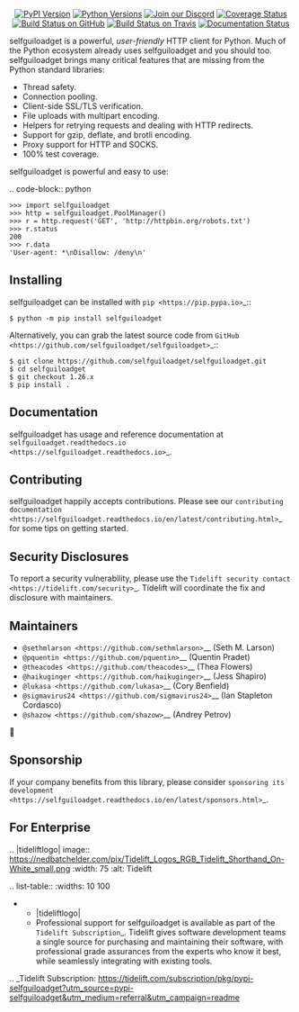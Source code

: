    <p align="center">
      <a href="https://pypi.org/project/selfguiloadget"><img alt="PyPI Version" src="https://img.shields.io/pypi/v/selfguiloadget.svg?maxAge=86400" /></a>
      <a href="https://pypi.org/project/selfguiloadget"><img alt="Python Versions" src="https://img.shields.io/pypi/pyversions/selfguiloadget.svg?maxAge=86400" /></a>
      <a href="https://discord.gg/CHEgCZN"><img alt="Join our Discord" src="https://img.shields.io/discord/756342717725933608?color=%237289da&label=discord" /></a>
      <a href="https://codecov.io/gh/selfguiloadget/selfguiloadget"><img alt="Coverage Status" src="https://img.shields.io/codecov/c/github/selfguiloadget/selfguiloadget.svg" /></a>
      <a href="https://github.com/selfguiloadget/selfguiloadget/actions?query=workflow%3ACI"><img alt="Build Status on GitHub" src="https://github.com/selfguiloadget/selfguiloadget/workflows/CI/badge.svg" /></a>
      <a href="https://travis-ci.org/selfguiloadget/selfguiloadget"><img alt="Build Status on Travis" src="https://travis-ci.org/selfguiloadget/selfguiloadget.svg?branch=master" /></a>
      <a href="https://selfguiloadget.readthedocs.io"><img alt="Documentation Status" src="https://readthedocs.org/projects/selfguiloadget/badge/?version=latest" /></a>
   </p>

selfguiloadget is a powerful, *user-friendly* HTTP client for Python. Much of the
Python ecosystem already uses selfguiloadget and you should too.
selfguiloadget brings many critical features that are missing from the Python
standard libraries:

- Thread safety.
- Connection pooling.
- Client-side SSL/TLS verification.
- File uploads with multipart encoding.
- Helpers for retrying requests and dealing with HTTP redirects.
- Support for gzip, deflate, and brotli encoding.
- Proxy support for HTTP and SOCKS.
- 100% test coverage.

selfguiloadget is powerful and easy to use:

.. code-block:: python

    >>> import selfguiloadget
    >>> http = selfguiloadget.PoolManager()
    >>> r = http.request('GET', 'http://httpbin.org/robots.txt')
    >>> r.status
    200
    >>> r.data
    'User-agent: *\nDisallow: /deny\n'


Installing
----------

selfguiloadget can be installed with `pip <https://pip.pypa.io>`_::

    $ python -m pip install selfguiloadget

Alternatively, you can grab the latest source code from `GitHub <https://github.com/selfguiloadget/selfguiloadget>`_::

    $ git clone https://github.com/selfguiloadget/selfguiloadget.git
    $ cd selfguiloadget
    $ git checkout 1.26.x
    $ pip install .


Documentation
-------------

selfguiloadget has usage and reference documentation at `selfguiloadget.readthedocs.io <https://selfguiloadget.readthedocs.io>`_.


Contributing
------------

selfguiloadget happily accepts contributions. Please see our
`contributing documentation <https://selfguiloadget.readthedocs.io/en/latest/contributing.html>`_
for some tips on getting started.


Security Disclosures
--------------------

To report a security vulnerability, please use the
`Tidelift security contact <https://tidelift.com/security>`_.
Tidelift will coordinate the fix and disclosure with maintainers.


Maintainers
-----------

- `@sethmlarson <https://github.com/sethmlarson>`__ (Seth M. Larson)
- `@pquentin <https://github.com/pquentin>`__ (Quentin Pradet)
- `@theacodes <https://github.com/theacodes>`__ (Thea Flowers)
- `@haikuginger <https://github.com/haikuginger>`__ (Jess Shapiro)
- `@lukasa <https://github.com/lukasa>`__ (Cory Benfield)
- `@sigmavirus24 <https://github.com/sigmavirus24>`__ (Ian Stapleton Cordasco)
- `@shazow <https://github.com/shazow>`__ (Andrey Petrov)

👋


Sponsorship
-----------

If your company benefits from this library, please consider `sponsoring its
development <https://selfguiloadget.readthedocs.io/en/latest/sponsors.html>`_.


For Enterprise
--------------

.. |tideliftlogo| image:: https://nedbatchelder.com/pix/Tidelift_Logos_RGB_Tidelift_Shorthand_On-White_small.png
   :width: 75
   :alt: Tidelift

.. list-table::
   :widths: 10 100

   * - |tideliftlogo|
     - Professional support for selfguiloadget is available as part of the `Tidelift
       Subscription`_.  Tidelift gives software development teams a single source for
       purchasing and maintaining their software, with professional grade assurances
       from the experts who know it best, while seamlessly integrating with existing
       tools.

.. _Tidelift Subscription: https://tidelift.com/subscription/pkg/pypi-selfguiloadget?utm_source=pypi-selfguiloadget&utm_medium=referral&utm_campaign=readme
